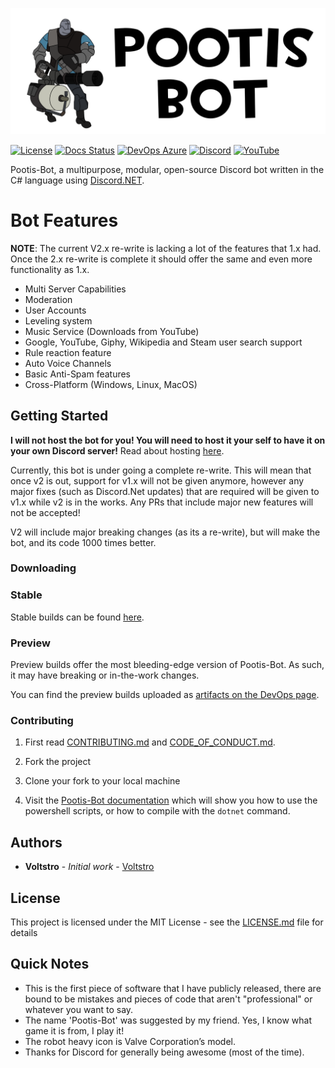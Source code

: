 ![Pootis-Bot Icon](media/icon.svg)

[![License](https://img.shields.io/github/license/voltstro/Pootis-Bot.svg?style=flat-square)](https://github.com/Voltstro/Pootis-Bot/blob/master/LICENSE.md)
[![Docs Status](https://img.shields.io/website?down_color=red&down_message=Offline&label=Docs&style=flat-square&up_color=blue&up_message=Online&url=https%3A%2F%2Fpootis-bot.voltstro.dev)](https://pootis-bot.voltstro.dev)
[![DevOps Azure](https://img.shields.io/azure-devops/build/Voltstro/f4979e7e-719b-4d5b-8d84-25004a75702b/3?style=flat-square&logo=azure-pipelines)](https://dev.azure.com/Voltstro/Pootis-Bot)
[![Discord](https://img.shields.io/badge/Discord-Voltstro-7289da.svg?style=flat-square&logo=discord)](https://discord.voltstro.dev) 
[![YouTube](https://img.shields.io/badge/Youtube-Voltstro-red.svg?style=flat-square&logo=youtube)](https://www.youtube.com/Voltstro)

Pootis-Bot, a multipurpose, modular, open-source Discord bot written in the C# language using [Discord.NET](https://github.com/discord-net/Discord.Net).

# Bot Features

**NOTE**: The current V2.x re-write is lacking a lot of the features that 1.x had. Once the 2.x re-write is complete it should offer the same and even more functionality as 1.x.

- Multi Server Capabilities
- Moderation
- User Accounts
- Leveling system
- Music Service (Downloads from YouTube)
- Google, YouTube, Giphy, Wikipedia and Steam user search support
- Rule reaction feature
- Auto Voice Channels
- Basic Anti-Spam features
- Cross-Platform (Windows, Linux, MacOS)

## Getting Started

**I will not host the bot for you! You will need to host it your self to have it on your own Discord server!** Read about hosting [here](https://pootis-bot.voltstro.dev/hosting/).

Currently, this bot is under going a complete re-write. This will mean that once v2 is out, support for v1.x will not be given anymore, however any major fixes (such as Discord.Net updates) that are required will be given to v1.x while v2 is in the works. Any PRs that include major new features will not be accepted!

V2 will include major breaking changes (as its a re-write), but will make the bot, and its code 1000 times better.

### Downloading

### Stable

Stable builds can be found [here](https://github.com/Voltstro/Pootis-Bot/releases).

### Preview

Preview builds offer the most bleeding-edge version of Pootis-Bot. As such, it may have breaking or in-the-work changes.

You can find the preview builds uploaded as [artifacts on the DevOps page](https://dev.azure.com/Voltstro/Pootis-Bot/_build?definitionId=3).

### Contributing

1. First read [CONTRIBUTING.md](/CONTRIBUTING.md) and [CODE_OF_CONDUCT.md](/CODE_OF_CONDUCT.md).

2. Fork the project

3. Clone your fork to your local machine

4. Visit the [Pootis-Bot documentation](https://pootis-bot.voltstro.dev/dev/building/) which will show you how to use the powershell scripts, or how to compile with the `dotnet` command.

## Authors

* **Voltstro** - *Initial work* - [Voltstro](https://github.com/Voltstro)

## License

This project is licensed under the MIT License - see the [LICENSE.md](https://github.com/Voltstro/Pootis-Bot/blob/master/LICENSE.md) file for details

## Quick Notes

* This is the first piece of software that I have publicly released, there are bound to be mistakes and pieces of code that aren't "professional" or whatever you want to say.
* The name 'Pootis-Bot' was suggested by my friend. Yes, I know what game it is from, I play it!
* The robot heavy icon is Valve Corporation’s model.
* Thanks for Discord for generally being awesome (most of the time).
